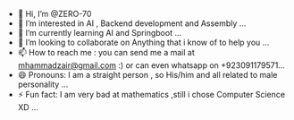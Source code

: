 - 👋 Hi, I’m @ZERO-70
- 👀 I’m interested in AI , Backend development and Assembly ...
- 🌱 I’m currently learning AI and Springboot ...
- 💞️ I’m looking to collaborate on Anything that i know of to help you ...
- 📫 How to reach me : you can send me a mail at mhammadzair@gmail.com :) or can even whatsapp on +923091179571...
- 😄 Pronouns: I am a straight person , so His/him and all related to male personality ...
- ⚡ Fun fact: I am very bad at mathematics ,still i chose Computer Science XD ...

<!---
ZERO-70/ZERO-70 is a ✨ special ✨ repository because its `README.md` (this file) appears on your GitHub profile.
You can click the Preview link to take a look at your changes.
--->
